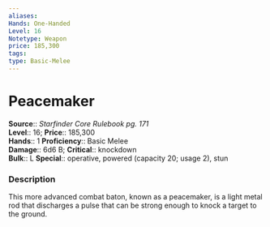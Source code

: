 ```yaml
---
aliases: 
Hands: One-Handed
Level: 16
Notetype: Weapon
price: 185,300
tags: 
type: Basic-Melee
---
```


# Peacemaker

**Source**:: _Starfinder Core Rulebook pg. 171_  
**Level**:: 16;
**Price**:: 185,300  
**Hands**:: 1
**Proficiency**:: Basic Melee  
**Damage**:: 6d6 B;
**Critical**:: knockdown  
**Bulk**:: L
**Special**:: operative, powered (capacity 20; usage 2), stun

### Description

This more advanced combat baton, known as a peacemaker, is a light metal rod that discharges a pulse that can be strong enough to knock a target to the ground.
